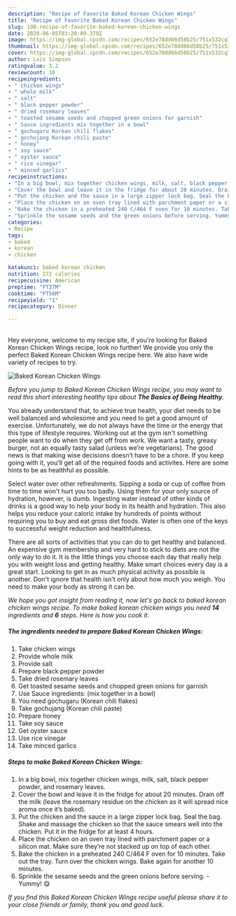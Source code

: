 ```yaml
---
description: "Recipe of Favorite Baked Korean Chicken Wings"
title: "Recipe of Favorite Baked Korean Chicken Wings"
slug: 198-recipe-of-favorite-baked-korean-chicken-wings
date: 2020-06-05T03:20:09.379Z
image: https://img-global.cpcdn.com/recipes/652e78dd66d58b25/751x532cq70/baked-korean-chicken-wings-recipe-main-photo.jpg
thumbnail: https://img-global.cpcdn.com/recipes/652e78dd66d58b25/751x532cq70/baked-korean-chicken-wings-recipe-main-photo.jpg
cover: https://img-global.cpcdn.com/recipes/652e78dd66d58b25/751x532cq70/baked-korean-chicken-wings-recipe-main-photo.jpg
author: Lois Simpson
ratingvalue: 3.2
reviewcount: 10
recipeingredient:
- " chicken wings"
- " whole milk"
- " salt"
- " black pepper powder"
- " dried rosemary leaves"
- " toasted sesame seeds and chopped green onions for garnish"
- " Sauce ingredients mix together in a bowl"
- " gochugaru Korean chili flakes"
- " gochujang Korean chili paste"
- " honey"
- " soy sauce"
- " oyster sauce"
- " rice vinegar"
- " minced garlics"
recipeinstructions:
- "In a big bowl, mix together chicken wings, milk, salt, black pepper powder, and rosemary leaves."
- "Cover the bowl and leave it in the fridge for about 20 minutes. Drain off the milk (leave the rosemary residue on the chicken as it will spread nice aroma once it’s baked)."
- "Put the chicken and the sauce in a large zipper lock bag. Seal the bag. Shake and massage the chicken so that the sauce smears well into the chicken. Put it in the fridge for at least 4 hours."
- "Place the chicken on an oven tray lined with parchment paper or a silicon mat. Make sure they’re not stacked up on top of each other."
- "Bake the chicken in a preheated 240 C/464 F oven for 10 minutes. Take out the tray. Turn over the chicken wings. Bake again for another 10 minutes."
- "Sprinkle the sesame seeds and the green onions before serving. Yummy! 😋"
categories:
- Recipe
tags:
- baked
- korean
- chicken

katakunci: baked korean chicken 
nutrition: 272 calories
recipecuisine: American
preptime: "PT37M"
cooktime: "PT56M"
recipeyield: "1"
recipecategory: Dinner

---
```

<br>
Hey everyone, welcome to my recipe site, if you're looking for Baked Korean Chicken Wings recipe, look no further! We provide you only the perfect Baked Korean Chicken Wings recipe here. We also have wide variety of recipes to try.
<br>


![Baked Korean Chicken Wings](https://img-global.cpcdn.com/recipes/652e78dd66d58b25/751x532cq70/baked-korean-chicken-wings-recipe-main-photo.jpg)

<i>Before you jump to Baked Korean Chicken Wings recipe, you may want to read this short interesting healthy tips about <strong>The Basics of Being Healthy</strong>.</i>

You already understand that, to achieve true health, your diet needs to be well balanced and wholesome and you need to get a good amount of exercise. Unfortunately, we do not always have the time or the energy that this type of lifestyle requires. Working out at the gym isn't something people want to do when they get off from work. We want a tasty, greasy burger, not an equally tasty salad (unless we’re vegetarians). The good news is that making wise decisions doesn’t have to be a chore. If you keep going with it, you'll get all of the required foods and activites. Here are some hints to be as healthful as possible.

Select water over other refreshments. Sipping a soda or cup of coffee from time to time won't hurt you too badly. Using them for your only source of hydration, however, is dumb. Ingesting water instead of other kinds of drinks is a good way to help your body in its health and hydration. This also helps you reduce your caloric intake by hundreds of points without requiring you to buy and eat gross diet foods. Water is often one of the keys to successful weight reduction and healthfulness.

There are all sorts of activities that you can do to get healthy and balanced. An expensive gym membership and very hard to stick to diets are not the only way to do it. It is the little things you choose each day that really help you with weight loss and getting healthy. Make smart choices every day is a great start. Looking to get in as much physical activity as possible is another. Don't ignore that health isn't only about how much you weigh. You need to make your body as strong it can be. 


<i>We hope you got insight from reading it, now let's go back to baked korean chicken wings recipe. To make baked korean chicken wings you need <strong>14</strong> ingredients and <strong>6</strong> steps. Here is how you cook it.
</i>

##### The ingredients needed to prepare Baked Korean Chicken Wings:

1. Take  chicken wings
1. Provide  whole milk
1. Provide  salt
1. Prepare  black pepper powder
1. Take  dried rosemary leaves
1. Get  toasted sesame seeds and chopped green onions for garnish
1. Use  Sauce ingredients: (mix together in a bowl)
1. You need  gochugaru (Korean chili flakes)
1. Take  gochujang (Korean chili paste)
1. Prepare  honey
1. Take  soy sauce
1. Get  oyster sauce
1. Use  rice vinegar
1. Take  minced garlics


##### Steps to make Baked Korean Chicken Wings:

1. In a big bowl, mix together chicken wings, milk, salt, black pepper powder, and rosemary leaves.
1. Cover the bowl and leave it in the fridge for about 20 minutes. Drain off the milk (leave the rosemary residue on the chicken as it will spread nice aroma once it’s baked).
1. Put the chicken and the sauce in a large zipper lock bag. Seal the bag. Shake and massage the chicken so that the sauce smears well into the chicken. Put it in the fridge for at least 4 hours.
1. Place the chicken on an oven tray lined with parchment paper or a silicon mat. Make sure they’re not stacked up on top of each other.
1. Bake the chicken in a preheated 240 C/464 F oven for 10 minutes. Take out the tray. Turn over the chicken wings. Bake again for another 10 minutes.
1. Sprinkle the sesame seeds and the green onions before serving. - Yummy! 😋


<i>If you find this Baked Korean Chicken Wings recipe useful please share it to your close friends or family, thank you and good luck.</i>
